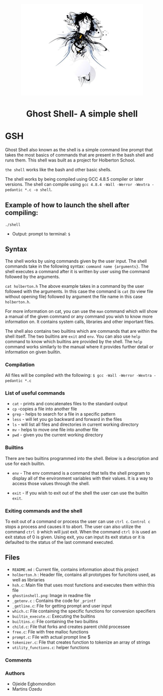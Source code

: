 <p align="center">

  <img src="ghostinshell.png" width="400\"/>

<br>


<h1><p align="center">Ghost Shell- A simple shell</h1></p></font>





# GSH
Ghost Shell also known as the shell is a simple command line prompt that takes the most basics of commands that are present in the bash shell and runs them. This shell was built as a project for Holberton School.

`the shell` works like the bash and other basic shells.

The shell works by being compiled using GCC 4.8.5 compiler or later versions. The shell can compile using `gcc 4.8.4 -Wall -Werror -Wextra -pedantic *.c -o shell`.

## Example of how to launch the shell after compiling:
`./shell`

* Output: prompt to terminal: `$ `

## Syntax
The shell works by using commands given by the user input. The shell commands take in the following syntax: `command name {arguments}`. The shell executes a command after it is written by user using the command followed by the arguments.

`cat holberton.h`
The above example takes in a command by the user followed with the arguments. In this case the command is `cat` (to view file without opening file) followed by argument the file name in this case `holberton.h`.

For more information on cat, you can use the `man` command which will show a manual of the given command or any command you wish to know more information on. It contains system calls, libraries and other important files.

The shell also contains two builtins which are commands that are within the shell itself. The two builtins are `exit` and `env`. You can also use `help` command to know which builtins are provided by the shell. The `help` command works similarly to the manual where it provides further detail or information on given builtin.

### Compilation
All files will be compiled with the following: `$ gcc -Wall -Werror -Wextra -pedantic *.c`



### List of useful commands
* `cat` - prints and concatenates files to the standard output
* `cp` -copies a file into another file
* `grep` - helps to search for a file in a specific pattern
* `less` - will let you go backward and forward in the files
* `ls` - will list all files and directories in current working directory
* `mv` - helps to move one file into another file
* `pwd` - given you the current working directory


### Builtins
There are two builtins programmed into the shell. Below is a description and use for each builtin.

* `env` - The env command is a command that tells the shell program to display all of the environment variables with their values. It is a    way to access those values through the shell.

* `exit` - If you wish to exit out of the shell the user can use the builtin `exit`.


### Exiting commands and the shell
To exit out of a command or process the user can use `ctrl c`. `Control c` stops a process and causes it to abort.
The user can also utilize the command `ctrl D` which will just exit. When the command `ctrl D` is used an exit status of 0 is given. Using exit, you can input its exit status or it is defaulted to the status of the last command executed.

## Files
* `README.md` : Current file, contains information about this project
* `holberton.h` : Header file, contains all prototypes for funcitons used, as well as libriaries
* `hsh.c`: Main file that uses most functions and executes them within this file
* `ghostinshell.png`: Image in readme file
* `_getenv.c` : Contains the code for `_printf`
* `_getline.c`: File for getting prompt and user input
* `which.c`: File containing the specific functions for conversion specifiers
* `builtin_execute.c`: Executing the builtins
* `builtins.c`: File containing the two builtins
* `child.c`: File that forks and creates parent child processee
* `free.c`: File with free malloc functions
* `prompt.c`: File with actual prompt line $
* `tokenizer.c`: File that creates function to tokenize an array of strings
* `utility_functions.c`: helper functions

### Comments

### Authors
* Ojieide Egbomondion
* Martins Ozedu
